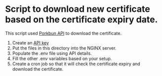 # Script to download new certificate based on the certificate expiry date.

This script used [Porkbun API](https://porkbun.com/api/json/v3/documentation#SSL%20Retrieve%20Bundle%20by%20Domain) to download the certificate. 


1. Create an [API key](https://porkbun.com/account/api)
2. Put the files in this directory into the NGINX server.
3. Populate the .env file using API details.
4. Fill the other .env variables based on your setup.
5. Create a cron job so that it will check the certificate expiry and download the certificate.
